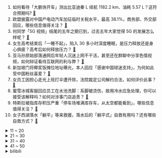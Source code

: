 1. 如何看待「大鹏快开车」测出比亚迪秦 L 续航 1182.2 km、油耗 5.57 L？这符合预期吗? [:link:](https://www.zhihu.com/question/658701783)
2. 欧盟披露对中国产电动汽车加征临时关税水平，最高 38.1%，商务部、外交部回应，哪些信息值得关注？ [:link:](https://www.zhihu.com/question/658733692)
3. 何同学「5G 视频」结尾的五年之期已到，过去五年大家觉得 5G 的发展怎么样呢？ [:link:](https://www.zhihu.com/question/658208776)
4. 女生高考结束后「一睡不起」，陷入 30 多小时深度睡眠，是压力释放还是身心俱疲？高考后如何释放压力？ [:link:](https://www.zhihu.com/question/658705122)
5. 亚马孙原始部落通网后年轻人沉迷上网不干活，甚至还在群聊中分享色情视频，如何辩证看待互联网的利与弊？ [:link:](https://www.zhihu.com/question/658633531)
6. 新加坡门将椰浆饭摊位地址曝光，本人回应「感谢中国球迷支持」，为何如此受中国粉丝喜爱？ [:link:](https://www.zhihu.com/question/658706612)
7. 女员工因担心走光上班打伞遭开除，法院裁定公司解约合法，如何评价此事？ [:link:](https://www.zhihu.com/question/658710999)
8. 蜜雪冰城客服回应员工在水池洗脚：系脚被烫伤，故用冷水应急处理，你可以接受该解释吗？如何对涉事门店追责？ [:link:](https://www.zhihu.com/question/658618742)
9. 特斯拉被指库存积压严重「停车场堆满库存车，从太空都能看到」，哪些信息值得关注？ [:link:](https://www.zhihu.com/question/658671001)
10. 女子西湖落水「躺平」等来救援，落水后的「躺平式」自救有用吗？还有哪些自救方式？ [:link:](https://www.zhihu.com/question/658606516)
<details>
<summary>11 ~ 20</summary>

11. 土耳其拟对中国进口汽车征收 40 % 的额外关税，加征关税后会对中国车企产生什么影响？释放了什么信号？ [:link:](https://www.zhihu.com/question/658619432)
12. 160 个来自黎巴嫩的「发射物」射向以色列，当地具体情况如何？是否意味着巴以冲突的再次升级？ [:link:](https://www.zhihu.com/question/658730686)
13. 俄护卫舰核潜艇抵近美国佛罗里达州，美军紧密监视，如何解读这一动向？ [:link:](https://www.zhihu.com/question/658746252)
14. 周杰伦发文，表示因为感冒药的空瓶子，写了一首跟感冒无关的歌，你期待吗？ [:link:](https://www.zhihu.com/question/658698273)
15. 报道称「一小学班上一半孩子没见过 1 元纸币」，白岩松评「这课得补」，如何看待此事？ [:link:](https://www.zhihu.com/question/658631453)
16. 你认为像《平凡的世界》里的孙少平那样的人，会是一个好的结婚对象吗？为什么？ [:link:](https://www.zhihu.com/question/657824485)
17. 为什么现在的汽车都自带导航，有的人还要用手机导航? [:link:](https://www.zhihu.com/question/657904317)
18. 你对刘亦菲36岁演22岁女大学生怎么看？ [:link:](https://www.zhihu.com/question/658507089)
19. 对于 2024 年高考志愿填报你有什么好的建议？ [:link:](https://www.zhihu.com/question/656737901)
20. 请问明朝时守城最厉害的将领是哪一位？ [:link:](https://www.zhihu.com/question/658119411)
</details>
<details>
<summary>21 ~ 30</summary>

21. 如果有 300 元预算，《黑神话:悟空》和《艾尔登法环》推荐买哪一个？ [:link:](https://www.zhihu.com/question/658705547)
22. 为什么《DOTA2》不引入投降系统？ [:link:](https://www.zhihu.com/question/23367257)
23. 《黑神话:悟空》首批发售渠道将不包含实体光盘，对于单机游戏来说，发售实体光盘的收益是不是越来越小？ [:link:](https://www.zhihu.com/question/658644121)
24. 临近出成绩，心情十分焦虑，严重影响到了日常状态，怎么缓解？ [:link:](https://www.zhihu.com/question/658169318)
25. 高中是主要靠努力还是靠天赋？ [:link:](https://www.zhihu.com/question/658568595)
26. 复读一年比前一年还差，还要不要继续复读? [:link:](https://www.zhihu.com/question/658522703)
27. 27岁女孩在家门口被捅死，曾被报送北外，死者母亲指保安不作为，真实情况如何？如何从法律角度解读？ [:link:](https://www.zhihu.com/question/658758852)
28. 看了《大明王朝1566》，严嵩当了二十年的阁老，真的就只靠写青词吗？ [:link:](https://www.zhihu.com/question/658380198)
29. 白领丈夫在家乡失业，她辞编重回上海加入考公大军，为什么现在考公竞争愈发激烈？公务员真的是铁饭碗吗? [:link:](https://www.zhihu.com/question/658615414)
30. 2023 年韩国人均国民总收入超 3.6 万美元，首次超过日本，背后有哪些原因？ [:link:](https://www.zhihu.com/question/658670999)
</details>
<details>
<summary>31 ~ 40</summary>

31. 心理学：为什么有的人很无知，却那么自信？ [:link:](https://www.zhihu.com/question/658289375)
32. 国足晋级18强赛，有什么想说的？ [:link:](https://www.zhihu.com/question/658671161)
33. 找工作时发现公司成立时间不长，有哪些需要注意的问题？ [:link:](https://www.zhihu.com/question/657941294)
34. 「考试焦虑」是一种怎样的情绪或状态呢？如何有效缓解？ [:link:](https://www.zhihu.com/question/658169314)
35. 你会怀念你的高中生活吗？ [:link:](https://www.zhihu.com/question/657072603)
36. 周末带孩子去那些地方有意义又花费低？ [:link:](https://www.zhihu.com/question/658419883)
37. 在现实生活中，可以背身（不闭眼）躲闪光弹吗？ [:link:](https://www.zhihu.com/question/270417071)
38. 国足为什么炒了扬科维奇?没扬科维奇（2:1泰国）国足能进18强吗？ [:link:](https://www.zhihu.com/question/658674845)
39. 与「糖」有关的烹饪方式都有什么？不同的形态、质感、风味下，糖发生了哪些变化？ [:link:](https://www.zhihu.com/question/657329884)
40. SpaceX星舰试射明年加载载荷只有40~50吨是怎么误传150~250吨的? [:link:](https://www.zhihu.com/question/658625083)
</details>
<details>
<summary>41 ~ 50</summary>

41. 句句不提遗憾，却句句都是遗憾的诗词有哪些? [:link:](https://www.zhihu.com/question/658697012)
42. 河北发布高温红色预警，保定、廊坊等地部分地区可达 41 - 43 ℃  ，高温如何防暑？ [:link:](https://www.zhihu.com/question/658703231)
43. 2024年中了，有哪些笔记本电脑值得推荐？ [:link:](https://www.zhihu.com/question/656088425)
44. 如何评价新一代的国产可信Docker镜像中心Atomhub? [:link:](https://www.zhihu.com/question/658717880)
45. 《大明王朝1566》哪段对话最让你记忆深刻？ [:link:](https://www.zhihu.com/question/657698029)
46. 为什么高考要定在六月份？ [:link:](https://www.zhihu.com/question/658320016)
47. 2024 LPL 夏季赛LNG 1:2 RA，如何评价这场比赛？ [:link:](https://www.zhihu.com/question/658729341)
48. 化疗和放疗哪个危害大？ [:link:](https://www.zhihu.com/question/483886080)
49. 6 月 11 日亚冠男篮联赛，辽宁男篮 94-93 森美兰金群利金鹿，本场比赛有哪些精彩看点？ [:link:](https://www.zhihu.com/question/658701443)
50. 被拒绝后，相亲对象回头，但一个多月了没有进展，大佬们怎么看，是否要继续？ [:link:](https://www.zhihu.com/question/658620909)
</details><details>
<summary>bilibili</summary>

</details>